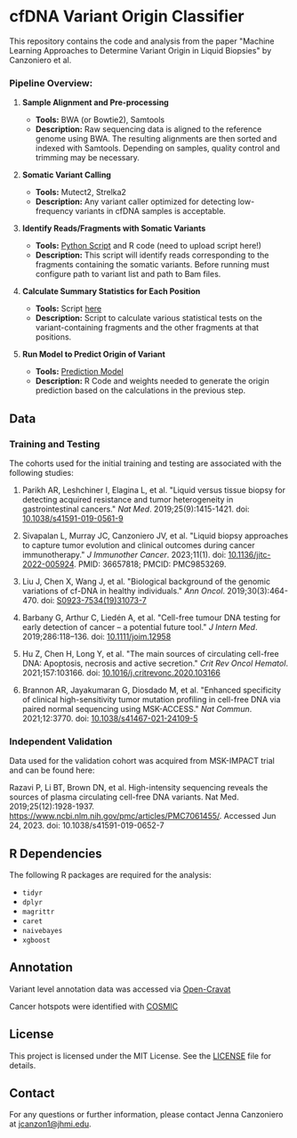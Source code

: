 # cfDNA Variant Origin Classifier

This repository contains the code and analysis from the paper "Machine Learning Approaches to Determine Variant Origin in Liquid Biopsies" by Canzoniero et al.

### Pipeline Overview:
1. **Sample Alignment and Pre-processing**
   - **Tools:** BWA (or Bowtie2), Samtools
   - **Description:** Raw sequencing data is aligned to the reference genome using BWA. The resulting alignments are then sorted and indexed with Samtools. Depending on samples, quality control and trimming may be necessary. 

2. **Somatic Variant Calling**
   - **Tools:** Mutect2, Strelka2
   - **Description:** Any variant caller optimized for detecting low-frequency variants in cfDNA samples is acceptable. 
3. **Identify Reads/Fragments with Somatic Variants**
   - **Tools:** [Python Script](cfDNA_CHIP_MLM/Data_Preprocessing/Validation_Extract_Fragments.py) and R code (need to upload script here!)
   - **Description:** This script will identify reads corresponding to the fragments containing the somatic variants. Before running must configure path to variant list and path to Bam files. 

4. **Calculate Summary Statistics for Each Position**
   - **Tools:** Script [here](cfDNA_CHIP_MLM/Data_Preprocessing/CHIP_EGA_fragmentLevel_sumStats.R) 
   - **Description:** Script to calculate various statistical tests on the variant-containing fragments and the other fragments at that positions.  

5. **Run Model to Predict Origin of Variant**
   - **Tools:** [Prediction Model](cfDNA_CHIP_MLM/Model/)
   - **Description:** R Code and weights needed to generate the origin prediction based on the calculations in the previous step. 

## Data

### Training and Testing 
The cohorts used for the initial training and testing are associated with the following studies:

1. Parikh AR, Leshchiner I, Elagina L, et al. "Liquid versus tissue biopsy for detecting acquired resistance and tumor heterogeneity in gastrointestinal cancers." *Nat Med*. 2019;25(9):1415-1421. doi: [10.1038/s41591-019-0561-9](https://doi.org/10.1038/s41591-019-0561-9)
   
2. Sivapalan L, Murray JC, Canzoniero JV, et al. "Liquid biopsy approaches to capture tumor evolution and clinical outcomes during cancer immunotherapy." *J Immunother Cancer*. 2023;11(1). doi: [10.1136/jitc-2022-005924](https://doi.org/10.1136/jitc-2022-005924). PMID: 36657818; PMCID: PMC9853269.
   
3. Liu J, Chen X, Wang J, et al. "Biological background of the genomic variations of cf-DNA in healthy individuals." *Ann Oncol*. 2019;30(3):464-470. doi: [S0923-7534(19)31073-7](https://doi.org/10.1093/annonc/mdz041)
   
4. Barbany G, Arthur C, Liedén A, et al. "Cell-free tumour DNA testing for early detection of cancer – a potential future tool." *J Intern Med*. 2019;286:118–136. doi: [10.1111/joim.12958](https://doi.org/10.1111/joim.12958)
   
5. Hu Z, Chen H, Long Y, et al. "The main sources of circulating cell-free DNA: Apoptosis, necrosis and active secretion." *Crit Rev Oncol Hematol*. 2021;157:103166. doi: [10.1016/j.critrevonc.2020.103166](https://doi.org/10.1016/j.critrevonc.2020.103166)
   
6. Brannon AR, Jayakumaran G, Diosdado M, et al. "Enhanced specificity of clinical high-sensitivity tumor mutation profiling in cell-free DNA via paired normal sequencing using MSK-ACCESS." *Nat Commun*. 2021;12:3770. doi: [10.1038/s41467-021-24109-5](https://doi.org/10.1038/s41467-021-24109-5)

### Independent Validation 
Data used for the validation cohort was acquired from MSK-IMPACT trial and can be found here: 

Razavi P, Li BT, Brown DN, et al. High-intensity sequencing reveals the sources of plasma circulating cell-free DNA variants. Nat Med. 2019;25(12):1928-1937. https://www.ncbi.nlm.nih.gov/pmc/articles/PMC7061455/. Accessed Jun 24, 2023. doi: 10.1038/s41591-019-0652-7


## R Dependencies
The following R packages are required for the analysis:

- `tidyr`
- `dplyr`
- `magrittr`
- `caret`
- `naivebayes`
- `xgboost`


## Annotation 

Variant level annotation data was accessed via [Open-Cravat](https://github.com/KarchinLab/open-cravat)

Cancer hotspots were identified with [COSMIC](https://cancer.sanger.ac.uk/cosmic)


## License
This project is licensed under the MIT License. See the [LICENSE](LICENSE) file for details.

## Contact
For any questions or further information, please contact Jenna Canzoniero at [jcanzon1@jhmi.edu](mailto:jcanzon1@jhmi.edu).
